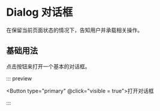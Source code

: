 # Dialog 对话框

在保留当前页面状态的情况下，告知用户并承载相关操作。

## 基础用法

点击按钮来打开一个基本的对话框。

::: preview
<script setup>
import { ref } from 'vue'
const visible = ref(false)
</script>

<Button type="primary" @click="visible = true">打开对话框</Button>

<Dialog v-model="visible" title="提示">
  <span>这是一段信息</span>
  <template #footer>
    <Button @click="visible = false">取消</Button>
    <Button type="primary" @click="visible = false">确定</Button>
  </template>
</Dialog>
:::